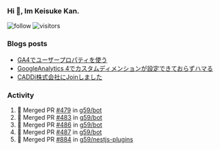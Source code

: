 ### Hi 👋, Im Keisuke Kan.

<!--
**9renpoto/9renpoto** is a ✨ _special_ ✨ repository because its `README.md` (this file) appears on your GitHub profile.

Here are some ideas to get you started:

- 🔭 I’m currently working on ...
- 🌱 I’m currently learning ...
- 👯 I’m looking to collaborate on ...
- 🤔 I’m looking for help with ...
- 💬 Ask me about ...
- 📫 How to reach me: ...
- 😄 Pronouns: ...
- ⚡ Fun fact: ...
-->

![follow](https://img.shields.io/github/followers/9renpoto?label=Follow&style=social)
![visitors](https://komarev.com/ghpvc/?username=9renpoto&label=Profile%20views&color=0e75b6&style=flat)

### Blogs posts

<!-- BLOG-POST-LIST:START -->
- [GA4でユーザープロパティを使う](https://9renpoto.dev/2021/02/21/google-analytics-4-user-properties/)
- [GoogleAnalytics 4でカスタムディメンションが設定できておらずハマる](https://9renpoto.dev/2021/02/13/google-analytics-4/)
- [CADDi株式会社にJoinしました](https://9renpoto.dev/2020/12/05/join/)
<!-- BLOG-POST-LIST:END -->

### Activity

<!--START_SECTION:activity-->
1. 🎉 Merged PR [#479](https://github.com/g59/bot/pull/479) in [g59/bot](https://github.com/g59/bot)
2. 🎉 Merged PR [#483](https://github.com/g59/bot/pull/483) in [g59/bot](https://github.com/g59/bot)
3. 🎉 Merged PR [#486](https://github.com/g59/bot/pull/486) in [g59/bot](https://github.com/g59/bot)
4. 🎉 Merged PR [#487](https://github.com/g59/bot/pull/487) in [g59/bot](https://github.com/g59/bot)
5. 🎉 Merged PR [#884](https://github.com/g59/nestjs-plugins/pull/884) in [g59/nestjs-plugins](https://github.com/g59/nestjs-plugins)
<!--END_SECTION:activity-->

<!--START_SECTION:waka-->
<!--END_SECTION:waka-->